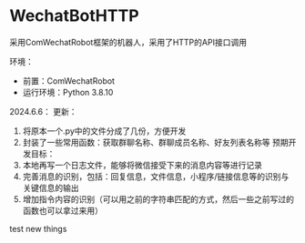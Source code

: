 # WechatBotHTTP

采用ComWechatRobot框架的机器人，采用了HTTP的API接口调用

环境：
- 前置：ComWechatRobot
- 运行环境：Python 3.8.10

2024.6.6：
更新：
1. 将原本一个.py中的文件分成了几份，方便开发
2. 封装了一些常用函数：获取群聊名称、群聊成员名称、好友列表名称等
预期开发目标：
1. 本地再写一个日志文件，能够将微信接受下来的消息内容等进行记录
2. 完善消息的识别，包括：回复信息，文件信息，小程序/链接信息等的识别与关键信息的输出
3. 增加指令内容的识别（可以用之前的字符串匹配的方式，然后一些之前写过的函数也可以拿过来用）

test new things